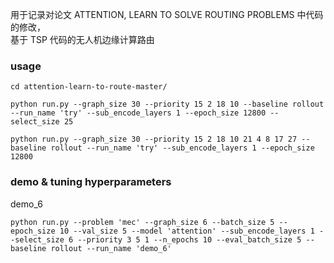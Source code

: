 用于记录对论文  ATTENTION, LEARN TO SOLVE ROUTING PROBLEMS 中代码的修改，  
基于 TSP 代码的无人机边缘计算路由

### usage
```
cd attention-learn-to-route-master/
```
```
python run.py --graph_size 30 --priority 15 2 18 10 --baseline rollout --run_name 'try' --sub_encode_layers 1 --epoch_size 12800 --select_size 25
```
```
python run.py --graph_size 30 --priority 15 2 18 10 21 4 8 17 27 --baseline rollout --run_name 'try' --sub_encode_layers 1 --epoch_size 12800
```
### demo & tuning hyperparameters
demo_6
```
python run.py --problem 'mec' --graph_size 6 --batch_size 5 --epoch_size 10 --val_size 5 --model 'attention' --sub_encode_layers 1 --select_size 6 --priority 3 5 1 --n_epochs 10 --eval_batch_size 5 --baseline rollout --run_name 'demo_6' 
```